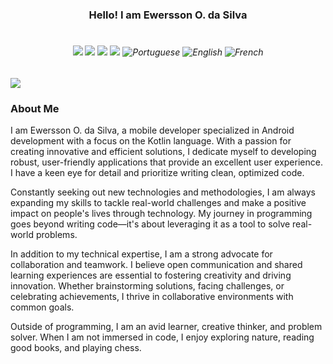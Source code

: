 <div align="center" style="display: inline_block">
  <h3> Hello! I am Ewersson O. da Silva </h3>
  <h4></h4>
</div>

<div align="center">
<h6 align="center" style="display: inline-block;">
    <img src="https://img.icons8.com/color/48/000000/kotlin.png"/>
    <img src="https://img.icons8.com/color/48/000000/android-os.png"/>
    <img src="https://img.icons8.com/color/48/000000/docker.png"/>
    <img src="https://img.icons8.com/color/48/000000/spring-logo.png"/>
    <img src="https://img.icons8.com/color/48/000000/brazil.png" alt="Portuguese"/>
    <img src="https://img.icons8.com/color/48/000000/usa.png" alt="English"/>
    <img src="https://img.icons8.com/color/48/000000/france.png" alt="French"/>
</h6>


</div>

<div> 
  <a href="https://www.linkedin.com/in/ewersson-silva-4389b8240/" target="_blank"><img src="https://img.shields.io/badge/-LinkedIn-%230077B5?style=for-the-badge&logo=linkedin&logoColor=white"></a>
</div>


### About Me

I am Ewersson O. da Silva, a mobile developer specialized in Android development with a focus on the Kotlin language. With a passion for creating innovative and efficient solutions, I dedicate myself to developing robust, user-friendly applications that provide an excellent user experience. I have a keen eye for detail and prioritize writing clean, optimized code.

Constantly seeking out new technologies and methodologies, I am always expanding my skills to tackle real-world challenges and make a positive impact on people's lives through technology. My journey in programming goes beyond writing code—it's about leveraging it as a tool to solve real-world problems.

In addition to my technical expertise, I am a strong advocate for collaboration and teamwork. I believe open communication and shared learning experiences are essential to fostering creativity and driving innovation. Whether brainstorming solutions, facing challenges, or celebrating achievements, I thrive in collaborative environments with common goals.

Outside of programming, I am an avid learner, creative thinker, and problem solver. When I am not immersed in code, I enjoy exploring nature, reading good books, and playing chess.
